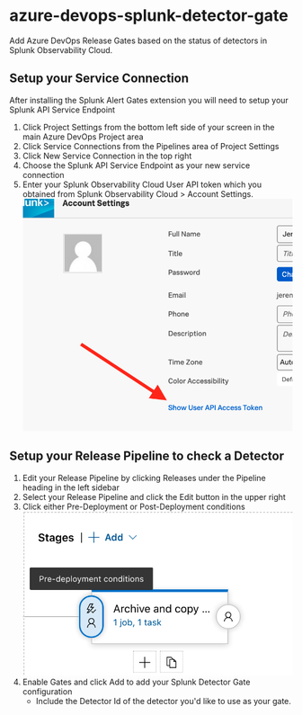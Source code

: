 # azure-devops-splunk-detector-gate
Add Azure DevOps Release Gates based on the status of detectors in Splunk Observability Cloud.

## Setup your Service Connection
After installing the Splunk Alert Gates extension you will need to setup 
your Splunk API Service Endpoint 
1. Click Project Settings from the bottom left side of your screen in the main Azure DevOps Project area
2. Click Service Connections from the Pipelines area of Project Settings
3. Click New Service Connection in the top right
4. Choose the Splunk API Service Endpoint as your new service connection
5. Enter your Splunk Observability Cloud User API token which you obtained from Splunk Observability Cloud > Account Settings. ![Example](./images/api-token.png)

## Setup your Release Pipeline to check a Detector
1. Edit your Release Pipeline by clicking Releases under the Pipeline heading in the left sidebar
2. Select your Release Pipeline and click the Edit button in the upper right
3. Click either Pre-Deployment or Post-Deployment conditions 
    ![deployment-conditions](./images/deployment-conditions.png)
4. Enable Gates and click Add to add your Splunk Detector Gate configuration
    - Include the Detector Id of the detector you'd like to use as your gate.